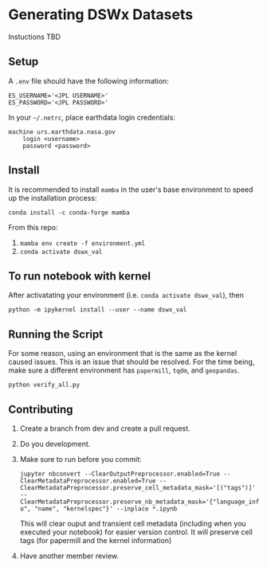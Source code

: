# Generating DSWx Datasets

Instuctions TBD

## Setup

A `.env` file should have the following information:

```
ES_USERNAME='<JPL USERNAME>'
ES_PASSWORD='<JPL PASSWORD>'
```

In your `~/.netrc`, place earthdata login credentials:

```
machine urs.earthdata.nasa.gov
    login <username>
    password <password>
```

## Install
It is recommended to install `mamba` in the user's base environment to speed up the installation process:

`conda install -c conda-forge mamba`

From this repo:

1. `mamba env create -f environment.yml`
3. `conda activate dswx_val`

## To run notebook with kernel

After activatating your environment (i.e. `conda activate dswx_val`), then

`python -m ipykernel install --user --name dswx_val`


## Running the Script

For some reason, using an environment that is the same as the kernel caused issues. This is an issue that should be resolved. For the time being, make sure a different environment has `papermill`, `tqdm`, and `geopandas`.

```
python verify_all.py
```


## Contributing

1. Create a branch from dev and create a pull request.
2. Do you development.
3. Make sure to run before you commit:

   ```jupyter nbconvert --ClearOutputPreprocessor.enabled=True --ClearMetadataPreprocessor.enabled=True --ClearMetadataPreprocessor.preserve_cell_metadata_mask='[("tags")]' --ClearMetadataPreprocessor.preserve_nb_metadata_mask='{"language_info", "name", "kernelspec"}' --inplace *.ipynb```

    This will clear ouput and transient cell metadata (including when you executed your notebook) for easier version control. It will preserve cell tags (for papermill and the kernel information)

4. Have another member review.
